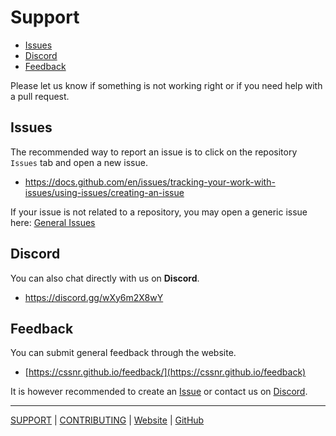 # Support

- [Issues](#Issues)
- [Discord](#Discord)
- [Feedback](#Feedback)

Please let us know if something is not working right or if you need help with a pull request.

## Issues

The recommended way to report an issue is to click on the repository `Issues` tab and open a new issue.

- https://docs.github.com/en/issues/tracking-your-work-with-issues/using-issues/creating-an-issue

If your issue is not related to a repository, you may open a generic issue here:
[General Issues](https://github.com/cssnr/.github/issues)

## Discord

You can also chat directly with us on **Discord**.

- https://discord.gg/wXy6m2X8wY

## Feedback

You can submit general feedback through the website.

- [https://cssnr.github.io/feedback/](https://cssnr.github.io/feedback)

It is however recommended to create an [Issue](#Issues) or contact us on [Discord](#Discord).

---

[SUPPORT](https://github.com/cssnr/.github/blob/master/.github/SUPPORT.md#support) |
[CONTRIBUTING](https://github.com/cssnr/.github/blob/master/.github/CONTRIBUTING.md#contributing) |
[Website](https://cssnr.github.io/) |
[GitHub](https://github.com/cssnr)
